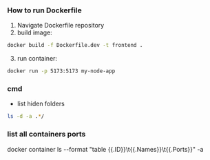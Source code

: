### How to run Dockerfile
1. Navigate Dockerfile repository
2. build image:
```bash
docker build -f Dockerfile.dev -t frontend .
```
3. run container:
```bash
docker run -p 5173:5173 my-node-app
```

### cmd
- list hiden folders
``` bash
ls -d -a .*/
```

### list all containers ports
docker container ls --format "table {{.ID}}\t{{.Names}}\t{{.Ports}}" -a